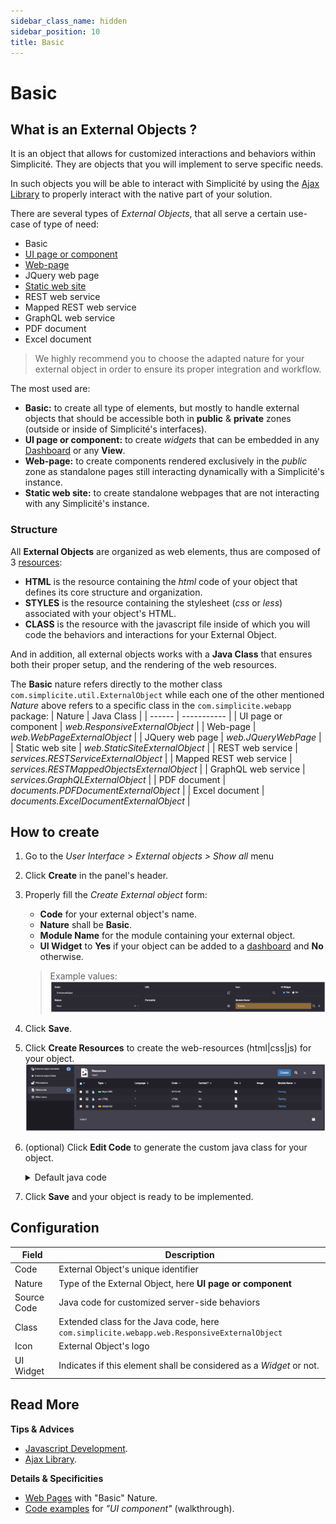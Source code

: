 ```yaml
---
sidebar_class_name: hidden
sidebar_position: 10
title: Basic
---
```


# Basic

## What is an External Objects ?

It is an object that allows for customized interactions and behaviors within Simplicité. They are objects that you will implement to serve specific needs.

In such objects you will be able to interact with Simplicité by using the [Ajax Library](https://platform.simplicite.io/current/jsdoc/index.html) to properly interact with the native part of your solution.

There are several types of *External Objects*, that all serve a certain use-case of type of need:
- Basic
- [UI page or component](/make/userinterface/externalobjects/uicomponent)
- [Web-page](/make/userinterface/externalobjects/webpage)
- JQuery web page
- [Static web site](/make/userinterface/externalobjects/staticsite)
- REST web service
- Mapped REST web service
- GraphQL web service
- PDF document
- Excel document
> We highly recommend you to choose the adapted nature for your external object in order to ensure its proper integration and workflow.

The most used are:
- **Basic:** to create all type of elements, but mostly to handle external objects that should be accessible both in **public** & **private** zones (outside or inside of Simplicité's interfaces).
- **UI page or component:** to create *widgets* that can be embedded in any [Dashboard](/make/userinterface/views/dashboard) or any **View**.
- **Web-page:** to create components rendered exclusively in the *public* zone as standalone pages still interacting dynamically with a Simplicité's instance.
- **Static web site:** to create standalone webpages that are not interacting with any Simplicité's instance.

### Structure

All **External Objects** are organized as web elements, thus are composed of 3 [resources](/make/userinterface/resources):
- **HTML** is the resource containing the *html* code of your object that defines its core structure and organization.
- **STYLES** is the resource containing the stylesheet (*css* or *less*) associated with your object's HTML.
- **CLASS** is the resource with the javascript file inside of which you will code the behaviors and interactions for your External Object.

And in addition, all external objects works with a **Java Class** that ensures both their proper setup, and the rendering of the web resources.

The **Basic** nature refers directly to the mother class `com.simplicite.util.ExternalObject` while each one of the other mentioned *Nature* above refers to a specific class in the `com.simplicite.webapp` package:
| Nature | Java Class |
| ------ | ----------- |
| UI page or component | *web.ResponsiveExternalObject* |
| Web-page | *web.WebPageExternalObject* |
| JQuery web page | *web.JQueryWebPage* |
| Static web site | *web.StaticSiteExternalObject* |
| REST web service | *services.RESTServiceExternalObject* |
| Mapped REST web service | *services.RESTMappedObjectsExternalObject* |
| GraphQL web service | *services.GraphQLExternalObject* |
| PDF document | *documents.PDFDocumentExternalObject* |
| Excel document | *documents.ExcelDocumentExternalObject* |

## How to create

1. Go to the *User Interface > External objects > Show all* menu
2. Click **Create** in the panel's header.
3. Properly fill the *Create External object* form:
    - **Code** for your external object's name.
    - **Nature** shall be **Basic**.
    - **Module Name** for the module containing your external object.
    - **UI Widget** to **Yes** if your object can be added to a [dashboard](/make/userinterface/views/dashboard) and **No** otherwise.
    > Example values:
    > ![](img/basic/basic_extobj_fields.png)
4. Click **Save**.
5. Click **Create Resources** to create the web-resources (html|css|js) for your object.
![](img/basic/basic_resources.png)

6. (optional) Click **Edit Code** to generate the custom java class for your object.
    <details>
    <summary>Default java code</summary>

    ```java
    package com.simplicite.extobjects.Training;

    import java.util.*;

    import com.simplicite.util.*;
    import com.simplicite.util.exceptions.*;
    import com.simplicite.util.tools.*;

    /**
     * Basic external object TrnExternalObject
     */
    public class TrnExternalObject extends com.simplicite.util.ExternalObject {
        private static final long serialVersionUID = 1L;

        // Note: instead of this basic external object, a specialized subclass should be used

        /**
         * Display method
         * @param params Request parameters
         */
        @Override
        public Object display(Parameters params) {
            try {
                // Call the render Javascript method implemented in the SCRIPT resource
                // ctn is the "div.extern-content" to fill on UI
                return javascript(getName() + ".render(ctn);");
            }
            catch (Exception e) {
                AppLog.error(null, e, getGrant());
                return e.getMessage();
            }
        }
    }
    ```
    </details>

7. Click **Save** and your object is ready to be implemented.

## Configuration

| Field | Description |
| ----- | ----------- |
| Code | External Object's unique identifier |
| Nature | Type of the External Object, here **UI page or component** |
| Source Code | Java code for customized server-side behaviors |
| Class | Extended class for the Java code, here `com.simplicite.webapp.web.ResponsiveExternalObject` |
| Icon | External Object's logo |
| UI Widget | Indicates if this element shall be considered as a *Widget* or not. |

## Read More

**Tips & Advices**
- [Javascript Development](/docs/front/javascript-dev).
- [Ajax Library](/docs/front/lib-ajax).

**Details & Specificities**
- [Web Pages](/docs/front/web-page) with "Basic" Nature.
- [Code examples](/docs/front/ui-component) for *"UI component"* (walkthrough).